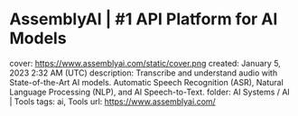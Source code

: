 # AssemblyAI | #1 API Platform for AI Models

cover: https://www.assemblyai.com/static/cover.png
created: January 5, 2023 2:32 AM (UTC)
description: Transcribe and understand audio with State-of-the-Art AI models. Automatic Speech Recognition (ASR), Natural Language Processing (NLP), and AI Speech-to-Text.
folder: AI Systems / AI | Tools
tags: ai, Tools
url: https://www.assemblyai.com/